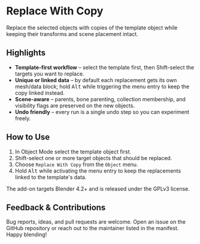 # Replace With Copy

Replace the selected objects with copies of the template object while keeping their transforms and scene placement intact.

## Highlights
- **Template-first workflow** – select the template first, then Shift-select the targets you want to replace.
- **Unique or linked data** – by default each replacement gets its own mesh/data block; hold <kbd>Alt</kbd> while triggering the menu entry to keep the copy linked instead.
- **Scene-aware** – parents, bone parenting, collection membership, and visibility flags are preserved on the new objects.
- **Undo friendly** – every run is a single undo step so you can experiment freely.

## How to Use
1. In Object Mode select the template object first.
2. Shift-select one or more target objects that should be replaced.
3. Choose `Replace With Copy` from the `Object` menu.
4. Hold <kbd>Alt</kbd> while activating the menu entry to keep the replacements linked to the template's data.

The add-on targets Blender 4.2+ and is released under the GPLv3 license.

## Feedback & Contributions
Bug reports, ideas, and pull requests are welcome. Open an issue on the GitHub repository or reach out to the maintainer listed in the manifest. Happy blending!
